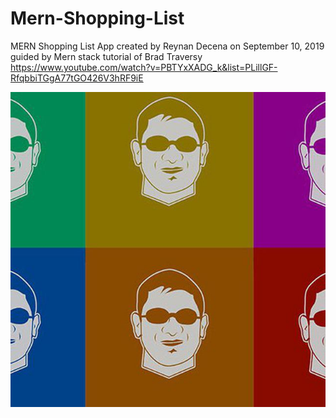 # Mern-Shopping-List
MERN Shopping List App created by Reynan Decena on September 10, 2019
guided by Mern stack tutorial of Brad Traversy
https://www.youtube.com/watch?v=PBTYxXADG_k&list=PLillGF-RfqbbiTGgA77tGO426V3hRF9iE

![alt tag](https://github.com/reynandecena404/Mern-Shopping-List/blob/master/client/src/profile.jpg)
